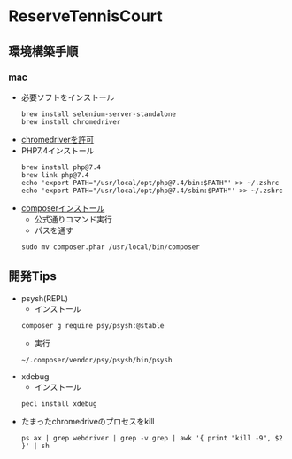 # ReserveTennisCourt
## 環境構築手順
### mac
- 必要ソフトをインストール
  ```
  brew install selenium-server-standalone
  brew install chromedriver
  ```
- [chromedriverを許可](https://qiita.com/apukasukabian/items/77832dd42e85ab7aa568)
- PHP7.4インストール
  ```
  brew install php@7.4
  brew link php@7.4
  echo 'export PATH="/usr/local/opt/php@7.4/bin:$PATH"' >> ~/.zshrc
  echo 'export PATH="/usr/local/opt/php@7.4/sbin:$PATH"' >> ~/.zshrc
  ```
- [composerインストール](https://getcomposer.org/download/)
  - 公式通りコマンド実行
  - パスを通す
  ```
  sudo mv composer.phar /usr/local/bin/composer
  ```

## 開発Tips
- psysh(REPL)
  - インストール
  ```
  composer g require psy/psysh:@stable
  ```
  - 実行
  ```
  ~/.composer/vendor/psy/psysh/bin/psysh  
  ```
- xdebug
  - インストール
  ```
  pecl install xdebug
  ```
- たまったchromedriveのプロセスをkill
  ```
  ps ax | grep webdriver | grep -v grep | awk '{ print "kill -9", $2 }' | sh
  ```